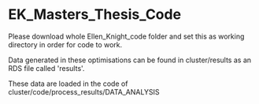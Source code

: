 # EK_Masters_Thesis_Code

Please download whole Ellen_Knight_code folder and set this as working directory in order for code to work.

Data generated in these optimisations can be found in cluster/results as an RDS file called 'results'.

These data are loaded in the code of cluster/code/process_results/DATA_ANALYSIS
